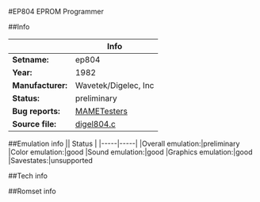 #EP804 EPROM Programmer

##Info

||Info|
|-----|-----|
|**Setname:**|ep804
|**Year:**|1982
|**Manufacturer:**|Wavetek/Digelec, Inc
|**Status:**|preliminary
|**Bug reports:**|[MAMETesters](http://mametesters.org/view_all_set.php?type=1&temporary=y&search=digel804.c)
|**Source file:**|[digel804.c](https://github.com/mamedev/mame/blob/master/src/mess/drivers/digel804.c)

##Emulation info
|| Status |
|-----|-----|
|Overall emulation:|preliminary
|Color emulation:|good
|Sound emulation:|good
|Graphics emulation:|good
|Savestates:|unsupported

##Tech info

##Romset info

<!--- START OF EDITED COMMENT DO NOT TOUCH TEXT ABOVE-->
